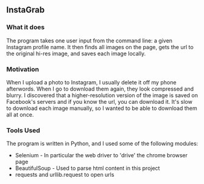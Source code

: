 ## InstaGrab

### What it does
The program takes one user input from the command line: a given Instagram profile name. It then finds all images on the page,
gets the url to the original hi-res image, and saves each image locally. 


### Motivation
When I upload a photo to Instagram, I usually delete it off my phone afterwords. 
When I go to download them again, they look compressed and blurry.
I discovered that a higher-resolution version of the image is saved on Facebook's servers and if you know the url, you can download it. It's slow to download each image manually, so I wanted to be able to download them all at once.

### Tools Used
The program is written in Python, and I used some of the following modules:
* Selenium - In particular the web driver to 'drive' the chrome browser page
* BeautifulSoup - Used to parse html content in this project
* requests and urllib.request to open urls
